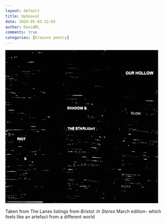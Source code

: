 ```yaml
---
layout: default
title: Upheaval
date: 2020-05-03 12:03
author: DavidRL
comments: true
categories: [Erasure poetry]
---
```

![image](/assets/images/articles/upheaval.jpeg)

Taken from The Lanes listings from *Bristol: In Stereo* March edition- which feels like an artefact from a different world
